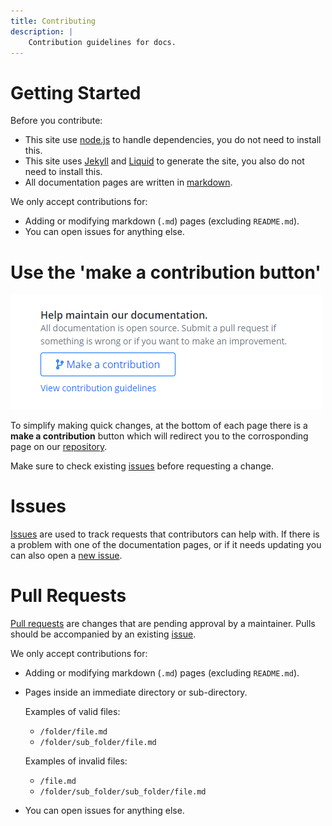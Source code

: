 ```yaml
---
title: Contributing
description: |
    Contribution guidelines for docs.
---
```


# Getting Started

Before you contribute:

 - This site use [node.js](https://nodejs.org/) to handle dependencies, you do not need to install this.
 - This site uses [Jekyll](https://jekyllrb.com/) and [Liquid](https://shopify.github.io/liquid/) to generate the site, you also do not need to install this.
 - All documentation pages are written in [markdown](https://docs.github.com/github/writing-on-github/getting-started-with-writing-and-formatting-on-github/basic-writing-and-formatting-syntax).

We only accept contributions for:

 - Adding or modifying markdown (`.md`) pages (excluding `README.md`).
 - You can open issues for anything else.

# Use the 'make a contribution button'

![Make a contribution](/dependencies/katsute/assets/screenshots/contributing.png)

To simplify making quick changes, at the bottom of each page there is a **make a contribution** button which will redirect you to the corrosponding page on our [repository](https://github.com/KatsuteDev/docs.katsute.dev).

Make sure to check existing [issues](https://github.com/KatsuteDev/docs.katsute.dev/issues) before requesting a change.

# Issues

[Issues](https://github.com/KatsuteDev/docs.katsute.dev/issues) are used to track requests that contributors can help with.
If there is a problem with one of the documentation pages, or if it needs updating you can also open a [new issue](https://github.com/KatsuteDev/docs.katsute.dev/issues/new/choose).

# Pull Requests

[Pull requests](https://github.com/KatsuteDev/docs.katsute.dev/pulls) are changes that are pending approval by a maintainer.
Pulls should be accompanied by an existing [issue](https://github.com/KatsuteDev/docs.katsute.dev/issues).

We only accept contributions for:

 - Adding or modifying markdown (`.md`) pages (excluding `README.md`).
 - Pages inside an immediate directory or sub-directory.

   Examples of valid files:
    - `/folder/file.md`
    - `/folder/sub_folder/file.md`

   Examples of invalid files:
    - `/file.md`
    - `/folder/sub_folder/sub_folder/file.md`

 - You can open issues for anything else.